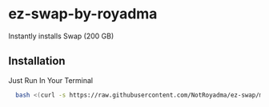 
# ez-swap-by-royadma

Instantly installs Swap (200 GB)


## Installation

Just Run In Your Terminal

```bash
  bash <(curl -s https://raw.githubusercontent.com/NotRoyadma/ez-swap/main/swp.sh)
```
    
